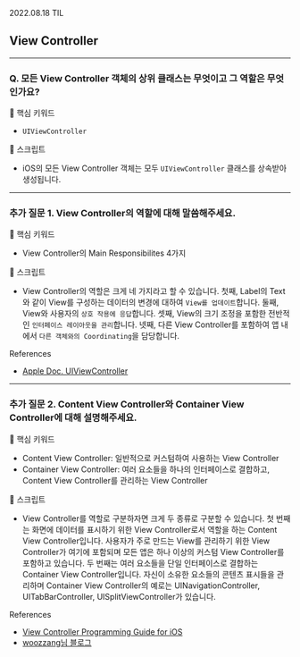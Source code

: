 2022.08.18 TIL

## View Controller
___
### Q. 모든 View Controller 객체의 상위 클래스는 무엇이고 그 역할은 무엇인가요?

🔑 핵심 키워드
- `UIViewController`

📝 스크립트
- iOS의 모든 View Controller 객체는 모두 `UIViewController` 클래스를 상속받아 생성됩니다.
___
### 추가 질문 1. View Controller의 역할에 대해 말씀해주세요.
🔑 핵심 키워드
- View Controller의 Main Responsibilites 4가지

📝 스크립트
- View Controller의 역할은 크게 네 가지라고 할 수 있습니다.
첫째, Label의 Text와 같이 View를 구성하는 데이터의 변경에 대하여 `View를 업데이트`합니다.
둘째, View와 사용자의 `상호 작용에 응답`합니다.
셋째, View의 크기 조정을 포함한 전반적인 `인터페이스 레이아웃을 관리`합니다.
넷째, 다른 View Controller를 포함하여 앱 내에서 `다른 객체와의 Coordinating`을 담당합니다.

References
- [Apple Doc. UIViewController](https://developer.apple.com/documentation/uikit/uiviewcontroller)
___
### 추가 질문 2. Content View Controller와 Container View Controller에 대해 설명해주세요.

🔑 핵심 키워드
- Content View Controller: 일반적으로 커스텀하여 사용하는 View Controller
- Container View Controller: 여러 요소들을 하나의 인터페이스로 결합하고, Content View Controller를 관리하는 View Controller

📝 스크립트
- View Controller를 역할로 구분하자면 크게 두 종류로 구분할 수 있습니다. 첫 번째는 화면에 데이터를 표시하기 위한 View Controller로서 역할을 하는 Content View Controller입니다. 사용자가 주로 만드는 View를 관리하기 위한 View Controller가 여기에 포함되며 모든 앱은 하나 이상의 커스텀 View Controller를 포함하고 있습니다.
두 번째는 여러 요소들을 단일 인터페이스로 결합하는 Container View Controller입니다. 자신이 소유한 요소들의 콘텐츠 표시들을 관리하며 Container View Controller의 예로는 UINavigationController, UITabBarController, UISplitViewController가 있습니다.

References
- [View Controller Programming Guide for iOS](https://developer.apple.com/library/archive/featuredarticles/ViewControllerPGforiPhoneOS/index.html#//apple_ref/doc/uid/TP40007457-CH2-SW1)
- [woozzang님 블로그](https://woozzang.tistory.com/145)